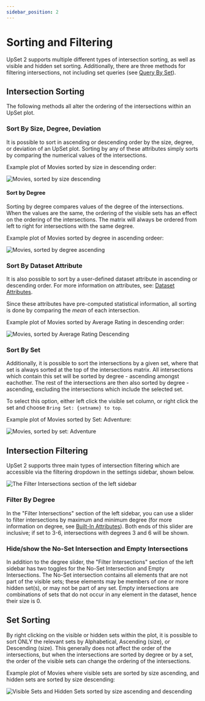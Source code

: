 ```yaml
---
sidebar_position: 2
---
```


# Sorting and Filtering

UpSet 2 supports multiple different types of intersection sorting, as well as visible and hidden set sorting. Additionally, there are three methods for filtering intersections, not including set queries (see [Query By Set](./query-by-set.md)).

## Intersection Sorting

The following methods all alter the ordering of the intersections within an UpSet plot.

### Sort By Size, Degree, Deviation

It is possible to sort in ascending or descending order by the size, degree, or deviation of an UpSet plot. Sorting by any of these attributes simply sorts by comparing the numerical values of the intersections.

Example plot of Movies sorted by size in descending order:

![Movies, sorted by size descending](./img/sorting-and-filtering/size-descending.png)

#### Sort by Degree

Sorting by degree compares values of the degree of the intersections. When the values are the same, the ordering of the visible sets has an effect on the ordering of the intersections. The matrix will always be ordered from left to right for intersections with the same degree.

Example plot of Movies sorted by degree in ascending ordeer:

![Movies, sorted by degree ascending](./img/sorting-and-filtering/degree-ascending.png)

### Sort By Dataset Attribute

It is also possible to sort by a user-defined dataset attribute in ascending or descending order. For more information on attributes, see: [Dataset Attributes](./attributes/dataset.md).

Since these attributes have pre-computed statistical information, all sorting is done by comparing the *mean* of each intersection.

Example plot of Movies sorted by Average Rating in descending order:

![Movies, sorted by Average Rating Descending](./img/sorting-and-filtering/avgrating-descending.png)

### Sort By Set

Additionally, it is possible to sort the intersections by a given set, where that set is always sorted at the top of the intersections matrix. All intersections which contain this set will be sorted by degree - ascending amongst eachother. The rest of the intersections are then also sorted by degree - ascending, excluding the intersections which include the selected set.

To select this option, either left click the visible set column, or right click the set and choose `Bring Set: {setname} to top`.

Example plot of Movies sorted by Set: Adventure:

![Movies, sorted by set: Adventure](./img/sorting-and-filtering/set-adventure.png)

## Intersection Filtering

UpSet 2 supports three main types of intersection filtering which are accessible via the filtering dropdown in the settings sidebar, shown below.

![The Filter Intersections section of the left sidebar](./img/sorting-and-filtering/filter-sidebar.png)

### Filter By Degree

In the "Filter Intersections" section of the left sidebar, you can use a slider to filter intersections by maximum and minimum degree (for more information on degree, see [Built-In Attributes](./attributes/built-in.md)). Both ends of this slider are inclusive; if set to 3-6, intersections with degrees 3 and 6 will be shown.

### Hide/show the No-Set Intersection and Empty Intersections

In addition to the degree slider, the "Filter Intersections" section of the left sidebar has two toggles for the No-Set Intersection and Empty Intersections. The No-Set intersection contains all elements that are not part of the visible sets; these elements may be members of one or more hidden set(s), or may not be part of any set. Empty intersections are combinations of sets that do not occur in any element in the dataset, hence their size is 0.

## Set Sorting

By right clicking on the visible or hidden sets within the plot, it is possible to sort ONLY the relevant sets by Alphabetical, Ascending (size), or Descending (size). This generally does not affect the order of the intersections, but when the intersections are sorted by degree or by a set, the order of the visible sets can change the ordering of the intersections.

Example plot of Movies where visible sets are sorted by size ascending, and hidden sets are sorted by size descending:

![Visible Sets and Hidden Sets sorted by size ascending and descending](./img/sorting-and-filtering/sets.png)
